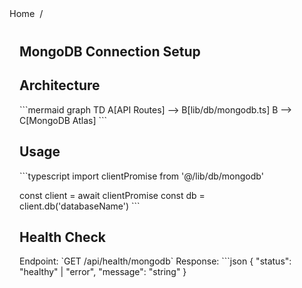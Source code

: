 <nav class="breadcrumbs">
  <a href="/index.html">Home</a>
  <span class="separator">/</span>
  <span class="current"></span>
</nav>

<article class="documentation-content">
  <h1></h1>
  

  # MongoDB Connection Setup

## Architecture
&#x60;&#x60;&#x60;mermaid
graph TD
  A[API Routes] --&gt; B[lib/db/mongodb.ts]
  B --&gt; C[MongoDB Atlas]
&#x60;&#x60;&#x60;

## Usage
&#x60;&#x60;&#x60;typescript
import clientPromise from &#x27;@/lib/db/mongodb&#x27;

const client = await clientPromise
const db = client.db(&#x27;databaseName&#x27;)
&#x60;&#x60;&#x60;

## Health Check
Endpoint: &#x60;GET /api/health/mongodb&#x60;
Response:
&#x60;&#x60;&#x60;json
{
  &quot;status&quot;: &quot;healthy&quot; | &quot;error&quot;,
  &quot;message&quot;: &quot;string&quot;
}

</article>

<style>
.breadcrumbs {
  display: flex;
  align-items: center;
  gap: 0.5rem;
  font-size: 0.9rem;
  color: var(--text-secondary);
  margin-bottom: 2rem;
  padding-bottom: 0.5rem;
  border-bottom: 1px solid var(--border-color);
}

.breadcrumbs a {
  color: var(--link-color);
  text-decoration: none;
  transition: color 0.2s;
}

.breadcrumbs a:hover {
  color: var(--link-hover-color);
  text-decoration: underline;
}

.separator {
  color: var(--text-tertiary);
}

.current {
  font-weight: 500;
  color: var(--text-primary);
}

.documentation-content {
  max-width: 800px;
  margin: 0 auto;
  padding: 0 1rem;
}

.description {
  font-size: 1.1rem;
  color: var(--text-secondary);
  margin-bottom: 2rem;
}
</style>
